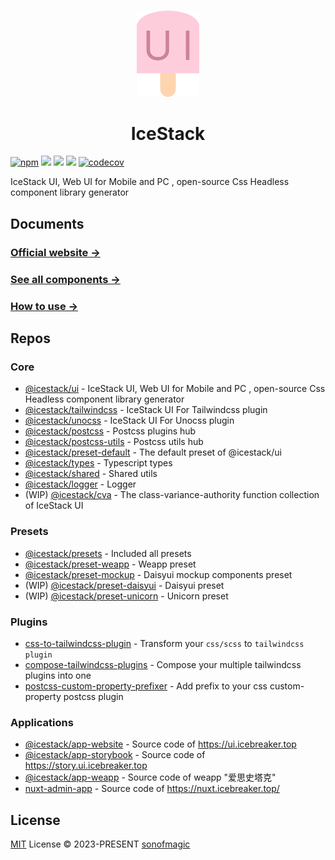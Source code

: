 <br>

<p align="center">
<img src="./assets/logo.svg" style="width:100px;" />
</p>

<h1 align="center">IceStack</h1>

 [![npm][npm]][npm-url] [![][license]][license-url]  [![][stars]][gh-url] [![][dl]][npm-url] [![codecov][codecov]][codecov-url]

IceStack UI, Web UI for Mobile and PC , open-source Css Headless component library generator

## Documents

### [Official website →](https://ui.icebreaker.top/)

### [See all components →](https://ui.icebreaker.top/components/overview)

### [How to use →](https://ui.icebreaker.top/docs/usage)

## Repos

### Core

- [@icestack/ui](./packages/ui/) - IceStack UI, Web UI for Mobile and PC , open-source Css Headless component library generator
- [@icestack/tailwindcss](./packages/tailwindcss/) - IceStack UI For Tailwindcss plugin
- [@icestack/unocss](./packages/unocss/) - IceStack UI For Unocss plugin
- [@icestack/postcss](./packages/postcss/) - Postcss plugins hub
- [@icestack/postcss-utils](./packages/postcss-utils/) - Postcss utils hub
- [@icestack/preset-default](./packages/preset-default/) - The default preset of @icestack/ui
- [@icestack/types](./packages/types/) - Typescript types
- [@icestack/shared](./packages/shared/) - Shared utils
- [@icestack/logger](./packages/logger/) - Logger
- (WIP) [@icestack/cva](./packages/cva/) - The class-variance-authority function collection of IceStack UI

### Presets

- [@icestack/presets](./packages/presets/) - Included all presets
- [@icestack/preset-weapp](./packages/preset-weapp/) - Weapp preset
- [@icestack/preset-mockup](./packages/preset-mockup/) - Daisyui mockup components preset
- (WIP) [@icestack/preset-daisyui](./packages/preset-daisyui/) - Daisyui preset
- (WIP) [@icestack/preset-unicorn](./packages/preset-unicorn/) - Unicorn preset

### Plugins

- [css-to-tailwindcss-plugin](./plugins/css-to-tailwindcss-plugin) - Transform your `css/scss` to `tailwindcss plugin`
- [compose-tailwindcss-plugins](./plugins/compose-tailwindcss-plugins) - Compose your multiple tailwindcss plugins into one
- [postcss-custom-property-prefixer](./plugins/postcss-custom-property-prefixer) - Add prefix to your css custom-property postcss plugin

### Applications

- [@icestack/app-website](./website/) - Source code of <https://ui.icebreaker.top>
- [@icestack/app-storybook](./storybook/) - Source code of <https://story.ui.icebreaker.top>
- [@icestack/app-weapp](./apps/taro-app/) - Source code of weapp "爱思史塔克"
- [nuxt-admin-app](./examples/nuxt-admin-app/) - Source code of <https://nuxt.icebreaker.top/>

## License

[MIT](./LICENSE) License &copy; 2023-PRESENT [sonofmagic](https://github.com/sonofmagic)

[codecov]: https://codecov.io/github/sonofmagic/icestack/graph/badge.svg?token=iDn2ElhNax
[codecov-url]: https://codecov.io/github/sonofmagic/icestack
[npm]: https://badgen.net/github/tag/sonofmagic/icestack?label=version&color=green
[npm-url]: https://www.npmjs.com/package/@icestack/ui
[license]: https://badgen.net/github/license/sonofmagic/icestack?color=green
[license-url]: https://github.com/sonofmagic/icestack/blob/main/LICENSE
[stars]: https://badgen.net/github/stars/sonofmagic/icestack?color=green
[gh-url]: https://github.com/sonofmagic/icestack
[dl]: https://badgen.net/npm/dt/@icestack/ui?label=installs&icon=npm&color=green
